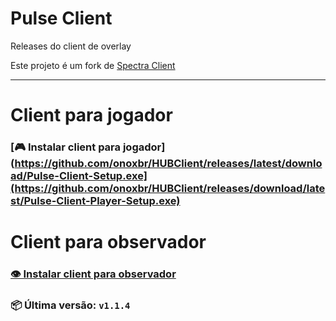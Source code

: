 # Pulse Client  
Releases do client de overlay

Este projeto é um fork de [Spectra Client](https://github.com/ValoSpectra/Spectra-Client)

---

# Client para jogador
### [🎮 Instalar client para jogador](https://github.com/onoxbr/HUBClient/releases/latest/download/Pulse-Client-Setup.exe](https://github.com/onoxbr/HUBClient/releases/download/latest/Pulse-Client-Player-Setup.exe)


# Client para observador
### [👁 Instalar client para observador](https://github.com/onoxbr/HUBClient/releases/latest/download/Pulse-Client-Setup.exe)


### 📦 Última versão: `v1.1.4`
